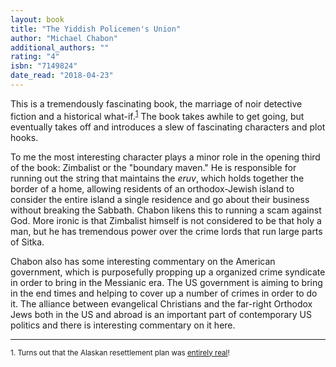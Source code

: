 ```yaml
---
layout: book
title: "The Yiddish Policemen's Union"
author: "Michael Chabon"
additional_authors: ""
rating: "4"
isbn: "7149824"
date_read: "2018-04-23"
---
```


This is a tremendously fascinating book, the marriage of noir detective fiction and a historical what-if.<sup><a href="#fn1" id="ref1">1</a></sup> The book takes awhile to get going, but eventually takes off and introduces a slew of fascinating characters and plot hooks.

To me the most interesting character plays a minor role in the opening third of the book: Zimbalist or the "boundary maven." He is responsible for running out the string that maintains the <i>eruv</i>, which holds together the border of a home, allowing residents of an orthodox-Jewish island to consider the entire island a single residence and go about their business without breaking the Sabbath. Chabon likens this to running a scam against God. More ironic is that Zimbalist himself is not considered to be that holy a man, but he has tremendous power over the crime lords that run large parts of Sitka.

Chabon also has some interesting commentary on the American government, which is purposefully propping up a organized crime syndicate in order to bring in the Messianic era. The US government is aiming to bring in the end times and helping to cover up a number of crimes in order to do it. The alliance between evangelical Christians and the far-right Orthodox Jews both in the US and abroad is an important part of contemporary US politics and there is interesting commentary on it here.

<hr>

<sup id="fn1">1. Turns out that the Alaskan resettlement plan was <a href="https://en.wikipedia.org/wiki/Slattery_Report">entirely real</a>!</sup>
